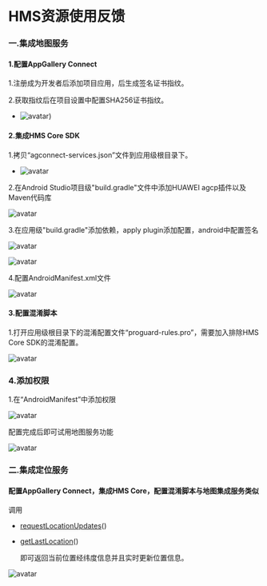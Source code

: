 # HMS资源使用反馈

### 一.集成地图服务

#### 1.配置AppGallery Connect

1.注册成为开发者后添加项目应用，后生成签名证书指纹。

2.获取指纹后在项目设置中配置SHA256证书指纹。

- ![avatar](http://bucttalk.online/fourth_group_image/25.png))

#### 2.集成HMS Core SDK

1.拷贝“agconnect-services.json”文件到应用级根目录下。

- ![avatar](http://bucttalk.online/fourth_group_image/26.png)

2.在Android Studio项目级"build.gradle"文件中添加HUAWEI agcp插件以及Maven代码库

![avatar](http://bucttalk.online/fourth_group_image/27.png)

3.在应用级"build.gradle"添加依赖，apply plugin添加配置，android中配置签名

![avatar](http://bucttalk.online/fourth_group_image/28.png)

![avatar](http://bucttalk.online/fourth_group_image/29.png)

4.配置AndroidManifest.xml文件

![avatar](http://bucttalk.online/fourth_group_image/30.png)

#### 3.配置混淆脚本

1.打开应用级根目录下的混淆配置文件“proguard-rules.pro”，需要加入排除HMS Core SDK的混淆配置。

![avatar](http://bucttalk.online/fourth_group_image/31.png)

### 4.添加权限

1.在“AndroidManifest”中添加权限

![avatar](http://bucttalk.online/fourth_group_image/32.png)

配置完成后即可试用地图服务功能

![avatar](http://bucttalk.online/fourth_group_image/33.png)

### 二.集成定位服务

#### 配置AppGallery Connect，集成HMS Core，配置混淆脚本与地图集成服务类似

调用

- [requestLocationUpdates](https://developer.huawei.com/consumer/cn/doc/development/HMSCore-References-V5/fusedlocationproviderclient-0000001050746169-V5#ZH-CN_TOPIC_0000001050746169__section1210118391289)()

- [getLastLocation](https://developer.huawei.com/consumer/cn/doc/development/HMSCore-References-V5/fusedlocationproviderclient-0000001050746169-V5#ZH-CN_TOPIC_0000001050746169__section1167913136559)()

  即可返回当前位置经纬度信息并且实时更新位置信息。

![avatar](http://bucttalk.online/fourth_group_image/34.png)